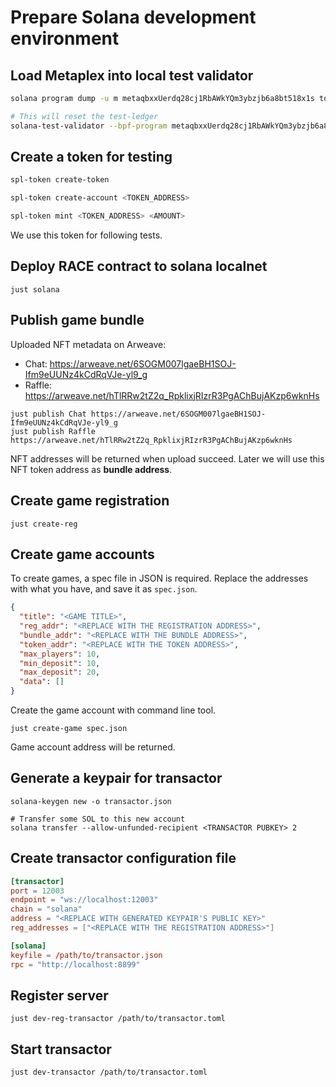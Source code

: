 # Prepare Solana development environment

## Load Metaplex into local test validator

```bash
solana program dump -u m metaqbxxUerdq28cj1RbAWkYQm3ybzjb6a8bt518x1s token_metadata_program.so

# This will reset the test-ledger
solana-test-validator --bpf-program metaqbxxUerdq28cj1RbAWkYQm3ybzjb6a8bt518x1s token_metadata_program.so --reset
```

## Create a token for testing

```bash
spl-token create-token

spl-token create-account <TOKEN_ADDRESS>

spl-token mint <TOKEN_ADDRESS> <AMOUNT>
```
We use this token for following tests.

## Deploy RACE contract to solana localnet

``` shell
just solana
```


## Publish game bundle

Uploaded NFT metadata on Arweave:

- Chat: https://arweave.net/6SOGM007lgaeBH1SOJ-Ifm9eUUNz4kCdRqVJe-yl9_g
- Raffle: https://arweave.net/hTlRRw2tZ2q_RpklixjRIzrR3PgAChBujAKzp6wknHs

```shell
just publish Chat https://arweave.net/6SOGM007lgaeBH1SOJ-Ifm9eUUNz4kCdRqVJe-yl9_g
just publish Raffle https://arweave.net/hTlRRw2tZ2q_RpklixjRIzrR3PgAChBujAKzp6wknHs
```

NFT addresses will be returned when upload succeed. Later we will use this NFT token address as **bundle address**.

## Create game registration

```shell
just create-reg
```

## Create game accounts

To create games, a spec file in JSON is required. Replace the addresses with what you have, and save it as `spec.json`.

```json
{
  "title": "<GAME TITLE>",
  "reg_addr": "<REPLACE WITH THE REGISTRATION ADDRESS>",
  "bundle_addr": "<REPLACE WITH THE BUNDLE ADDRESS>",
  "token_addr": "<REPLACE WITH THE TOKEN ADDRESS>",
  "max_players": 10,
  "min_deposit": 10,
  "max_deposit": 20,
  "data": []
}
```

Create the game account with command line tool.

```shell
just create-game spec.json
```

Game account address will be returned.

## Generate a keypair for transactor

```shell
solana-keygen new -o transactor.json

# Transfer some SOL to this new account
solana transfer --allow-unfunded-recipient <TRANSACTOR PUBKEY> 2
```

## Create transactor configuration file

```toml
[transactor]
port = 12003
endpoint = "ws://localhost:12003"
chain = "solana"
address = "<REPLACE WITH GENERATED KEYPAIR'S PUBLIC KEY>"
reg_addresses = ["<REPLACE WITH THE REGISTRATION ADDRESS>"]

[solana]
keyfile = /path/to/transactor.json
rpc = "http://localhost:8899"
```

## Register server

``` shell
just dev-reg-transactor /path/to/transactor.toml
```

## Start transactor

```shell
just dev-transactor /path/to/transactor.toml
```
